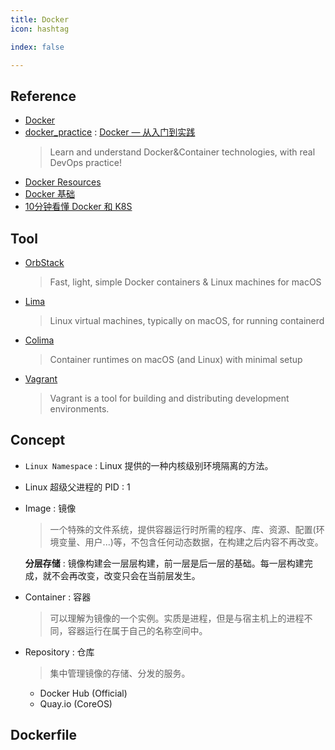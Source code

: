 ```yaml
---
title: Docker
icon: hashtag

index: false

---
```


<!-- more -->

## Reference

- [Docker](https://github.com/docker)
- [docker_practice](https://github.com/yeasy/docker_practice) : [Docker — 从入门到实践](https://yeasy.gitbook.io/docker_practice)
    > Learn and understand Docker&Container technologies, with real DevOps practice!
- [Docker Resources](https://github.com/hangyan/docker-resources)
- [Docker 基础](https://fe.zuo11.com/server/docker.html)
- [10分钟看懂 Docker 和 K8S](https://zhuanlan.zhihu.com/p/53260098)

## Tool

- [OrbStack](https://github.com/orbstack/orbstack)
    > Fast, light, simple Docker containers & Linux machines for macOS
- [Lima](https://github.com/lima-vm/lima)
    > Linux virtual machines, typically on macOS, for running containerd
- [Colima](https://github.com/abiosoft/colima)
    > Container runtimes on macOS (and Linux) with minimal setup
- [Vagrant](https://github.com/hashicorp/vagrant)
    > Vagrant is a tool for building and distributing development environments.

## Concept

- `Linux Namespace` : Linux 提供的一种内核级别环境隔离的方法。
- Linux 超级父进程的 PID : 1

- Image : 镜像
    > 一个特殊的文件系统，提供容器运行时所需的程序、库、资源、配置(环境变量、用户...)等，不包含任何动态数据，在构建之后内容不再改变。
    
    **分层存储** : 镜像构建会一层层构建，前一层是后一层的基础。每一层构建完成，就不会再改变，改变只会在当前层发生。

- Container : 容器
    > 可以理解为镜像的一个实例。实质是进程，但是与宿主机上的进程不同，容器运行在属于自己的名称空间中。
    
- Repository : 仓库
    > 集中管理镜像的存储、分发的服务。
    
    * Docker Hub (Official)
    * Quay.io (CoreOS)

## Dockerfile

``` Dockerfile

```